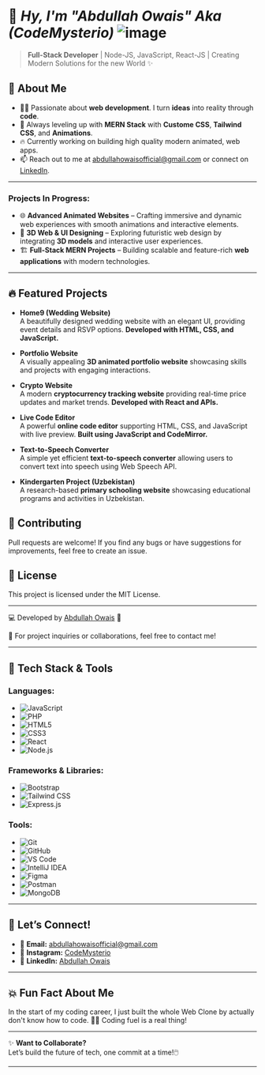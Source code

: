 # 👋 *Hy, I'm "Abdullah Owais" Aka (CodeMysterio)* ![image](https://github.com/user-attachments/assets/29d57474-3994-49b9-9047-46a7044c9f5e)

> **Full-Stack Developer** | Node-JS, JavaScript, React-JS | Creating Modern Solutions for the new World ✨

## 💬 **About Me**
- 👨‍💻 Passionate about **web development**. I turn **ideas** into reality through **code**.  
- 🌱 Always leveling up with **MERN Stack** with **Custome CSS**, **Tailwind CSS**, and **Animations**.  
- 🔥 Currently working on building high quality modern animated, web apps.  
- 📫 Reach out to me at [abdullahowaisofficial@gmail.com](mailto:abdullahowaisofficial@gmail.com) or connect on [LinkedIn](https://www.linkedin.com/in/abdullah-owais-52a129285/?lipi=urn%3Ali%3Apage%3Ad_flagship3_feed%3B813ByNQrR8%2BvsVp4yMaa1w%3D%3D).

---

### **Projects In Progress:**
- 🌐 **Advanced Animated Websites** – Crafting immersive and dynamic web experiences with smooth animations and interactive elements.
- 🎨 **3D Web & UI Designing** – Exploring futuristic web design by integrating **3D models** and interactive user experiences.
- 🏗️ **Full-Stack MERN Projects** – Building scalable and feature-rich **web applications** with modern technologies.

---

## 🔥 **Featured Projects**

- **Home9 (Wedding Website)**  
  A beautifully designed wedding website with an elegant UI, providing event details and RSVP options. **Developed with HTML, CSS, and JavaScript.**

- **Portfolio Website**  
  A visually appealing **3D animated portfolio website** showcasing skills and projects with engaging interactions.

- **Crypto Website**  
  A modern **cryptocurrency tracking website** providing real-time price updates and market trends. **Developed with React and APIs.**

- **Live Code Editor**  
  A powerful **online code editor** supporting HTML, CSS, and JavaScript with live preview. **Built using JavaScript and CodeMirror.**

- **Text-to-Speech Converter**  
  A simple yet efficient **text-to-speech converter** allowing users to convert text into speech using Web Speech API.

- **Kindergarten Project (Uzbekistan)**  
  A research-based **primary schooling website** showcasing educational programs and activities in Uzbekistan.

## 🌟 Contributing
Pull requests are welcome! If you find any bugs or have suggestions for improvements, feel free to create an issue.

## 📜 License
This project is licensed under the MIT License.

---
💻 Developed by [Abdullah Owais](https://github.com/AbdullahOwais-Dev) 🚀

📩 For project inquiries or collaborations, feel free to contact me!

---

## 🎯 **Tech Stack & Tools**

### **Languages:**  
- ![JavaScript](https://img.shields.io/badge/-JavaScript-F7DF1E?style=flat&logo=javascript&logoColor=black)  
- ![PHP](https://img.shields.io/badge/-PHP-777BB4?style=flat&logo=php&logoColor=white)  
- ![HTML5](https://img.shields.io/badge/-HTML5-E34F26?style=flat&logo=html5&logoColor=white)  
- ![CSS3](https://img.shields.io/badge/-CSS3-1572B6?style=flat&logo=css3&logoColor=white)  
- ![React](https://img.shields.io/badge/-React-61DAFB?style=flat&logo=react&logoColor=black)  
- ![Node.js](https://img.shields.io/badge/-Node.js-339933?style=flat&logo=node.js&logoColor=white)  
### **Frameworks & Libraries:**  
- ![Bootstrap](https://img.shields.io/badge/-Bootstrap-563D7C?style=flat&logo=bootstrap&logoColor=white)  
- ![Tailwind CSS](https://img.shields.io/badge/-TailwindCSS-38B2AC?style=flat&logo=tailwind-css&logoColor=white)  
- ![Express.js](https://img.shields.io/badge/-Express.js-000000?style=flat&logo=express&logoColor=white)
### **Tools:**  
- ![Git](https://img.shields.io/badge/-Git-F05032?style=flat&logo=git&logoColor=white)  
- ![GitHub](https://img.shields.io/badge/-GitHub-181717?style=flat&logo=github&logoColor=white)  
- ![VS Code](https://img.shields.io/badge/-VS_Code-007ACC?style=flat&logo=visualstudiocode&logoColor=white)  
- ![IntelliJ IDEA](https://img.shields.io/badge/-IntelliJ_IDEA-000000?style=flat&logo=intellij-idea&logoColor=white)  
- ![Figma](https://img.shields.io/badge/-Figma-F24E1E?style=flat&logo=figma&logoColor=white)  
- ![Postman](https://img.shields.io/badge/-Postman-FF6C37?style=flat&logo=postman&logoColor=white)  
- ![MongoDB](https://img.shields.io/badge/-MongoDB-47A248?style=flat&logo=mongodb&logoColor=white)  
---

## 💬 **Let’s Connect!**
- 📧 **Email:** [abdullahowaisofficial@gmail.com](mailto:abdullahowaisofficial@gmail.com)  
- 📸 **Instagram:** [CodeMysterio](https://www.instagram.com/codemysterio/)
- 💼 **LinkedIn:** [Abdullah Owais](https://www.linkedin.com/in/abdullah-owais-52a129285/?lipi=urn%3Ali%3Apage%3Ad_flagship3_feed%3B813ByNQrR8%2BvsVp4yMaa1w%3D%3D)

---

## 💥 **Fun Fact About Me**
In the start of my coding career, I just built the whole Web Clone by actually don't know how to code. 🍔🍟 Coding fuel is a real thing!

---

✨ **Want to Collaborate?**  
Let’s build the future of tech, one commit at a time!🖱️

---
